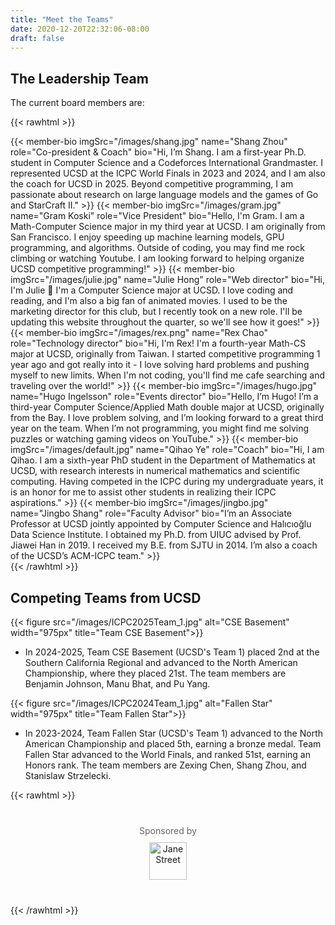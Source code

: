 ```yaml
---
title: "Meet the Teams"
date: 2020-12-20T22:32:06-08:00
draft: false
---
```


## The Leadership Team

The current board members are:

{{< rawhtml >}}

<div class="grid">
{{< member-bio imgSrc="/images/shang.jpg" name="Shang Zhou" role="Co-president & Coach" bio="Hi, I’m Shang. I am a first-year Ph.D. student in Computer Science and a Codeforces International Grandmaster. I represented UCSD at the ICPC World Finals in 2023 and 2024, and I am also the coach for UCSD in 2025. Beyond competitive programming, I am passionate about research on large language models and the games of Go and StarCraft II." >}}
{{< member-bio imgSrc="/images/gram.jpg" name="Gram Koski" role="Vice President" bio="Hello, I'm Gram. I am a Math-Computer Science major in my third year at UCSD. I am originally from San Francisco. I enjoy speeding up machine learning models, GPU programming, and algorithms. Outside of coding, you may find me rock climbing or watching Youtube. I am looking forward to helping organize UCSD competitive programming!" >}}
{{< member-bio imgSrc="/images/julie.jpg" name="Julie Hong" role="Web director" bio="Hi, I'm Julie 👋 I'm a Computer Science major at UCSD. I love coding and reading, and I'm also a big fan of animated movies. I used to be the marketing director for this club, but I recently took on a new role. I'll be updating this website throughout the quarter, so we'll see how it goes!" >}}
{{< member-bio imgSrc="/images/rex.png" name="Rex Chao" role="Technology director" bio="Hi, I'm Rex! I'm a fourth-year Math-CS major at UCSD, originally from Taiwan. I started competitive programming 1 year ago and got really into it - I love solving hard problems and pushing myself to new limits. When I'm not coding, you'll find me cafe searching and traveling over the world!" >}}
{{< member-bio imgSrc="/images/hugo.jpg" name="Hugo Ingelsson" role="Events director" bio="Hello, I’m Hugo! I’m a third-year Computer Science/Applied Math double major at UCSD, originally from the Bay. I love problem solving, and I’m looking forward to a great third year on the team. When I’m not programming, you might find me solving puzzles or watching gaming videos on YouTube." >}}
{{< member-bio imgSrc="/images/default.jpg" name="Qihao Ye" role="Coach" bio="Hi, I am Qihao. I am a sixth-year PhD student in the Department of Mathematics at UCSD, with research interests in numerical mathematics and scientific computing. Having competed in the ICPC during my undergraduate years, it is an honor for me to assist other students in realizing their ICPC aspirations." >}}
{{< member-bio imgSrc="/images/jingbo.jpg" name="Jingbo Shang" role="Faculty Advisor" bio="I’m an Associate Professor at UCSD jointly appointed by Computer Science and Halıcıoğlu Data Science Institute. I obtained my Ph.D. from UIUC advised by Prof. Jiawei Han in 2019. I received my B.E. from SJTU in 2014. I’m also a coach of the UCSD’s ACM-ICPC team." >}}
</div>
{{< /rawhtml >}}


## Competing Teams from UCSD

{{< figure src="/images/ICPC2025Team_1.jpg" alt="CSE Basement" width="975px" title="Team CSE Basement">}}

- In 2024-2025, Team CSE Basement (UCSD's Team 1) placed 2nd at the Southern California Regional and advanced to the North American Championship, where they placed 21st. The team members are Benjamin Johnson, Manu Bhat, and Pu Yang.

{{< figure src="/images/ICPC2024Team_1.jpg" alt="Fallen Star" width="975px" title="Team Fallen Star">}}

- In 2023-2024, Team Fallen Star (UCSD's Team 1) advanced to the North American Championship and placed 5th, earning a bronze medal. Team Fallen Star advanced to the World Finals, and ranked 51st, earning an Honors rank. The team members are Zexing Chen, Shang Zhou, and Stanislaw Strzelecki.

{{< rawhtml >}}
<div style="text-align: center; margin: 40px 0;">
  <p style="font-size: 14px; color: #666; margin-bottom: 10px;">Sponsored by</p>
  <a href="https://www.janestreet.com/" target="_blank">
    <img src="/images/Jane_Street.png" alt="Jane Street" style="height: 60px;">
  </a>
</div>
{{< /rawhtml >}}
